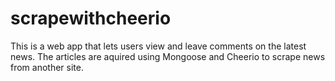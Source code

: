 # scrapewithcheerio
This is a  web app that lets users view and leave comments on the latest news. The articles are aquired using Mongoose and Cheerio to scrape news from another site.

